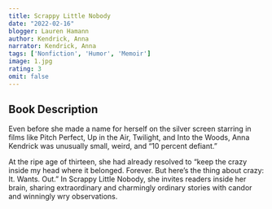 ```yaml
---
title: Scrappy Little Nobody
date: "2022-02-16"
blogger: Lauren Hamann
author: Kendrick, Anna
narrator: Kendrick, Anna
tags: ['Nonfiction', 'Humor', 'Memoir']
image: 1.jpg
rating: 3
omit: false
---
```



## Book Description
Even before she made a name for herself on the silver screen starring in films like Pitch Perfect, Up in the Air, Twilight, and Into the Woods, Anna Kendrick was unusually small, weird, and “10 percent defiant.”

At the ripe age of thirteen, she had already resolved to “keep the crazy inside my head where it belonged. Forever. But here’s the thing about crazy: It. Wants. Out.” In Scrappy Little Nobody, she invites readers inside her brain, sharing extraordinary and charmingly ordinary stories with candor and winningly wry observations.
